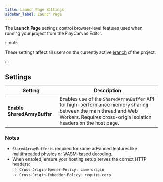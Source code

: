 ```yaml
---
title: Launch Page Settings
sidebar_label: Launch Page
---
```


The **Launch Page** settings control browser-level features used when running your project from the PlayCanvas Editor.

:::note

These settings affect all users on the currently active [branch](../../version-control/branches.md) of the project.

:::

## Settings

| Setting | Description |
| --- | --- |
| **Enable SharedArrayBuffer** | Enables use of the `SharedArrayBuffer` API for high-performance memory sharing between the main thread and Web Workers. Requires cross-origin isolation headers on the host page. |

### Notes

- `SharedArrayBuffer` is required for some advanced features like multithreaded physics or WASM-based decoding.
- When enabled, ensure your hosting setup serves the correct HTTP headers:
  - `Cross-Origin-Opener-Policy: same-origin`
  - `Cross-Origin-Embedder-Policy: require-corp`
